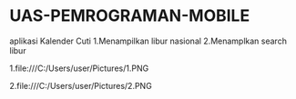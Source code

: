 # UAS-PEMROGRAMAN-MOBILE 
aplikasi Kalender Cuti
1.Menampilkan libur nasional
2.Menamplkan search libur 

1.file:///C:/Users/user/Pictures/1.PNG

2.file:///C:/Users/user/Pictures/2.PNG
